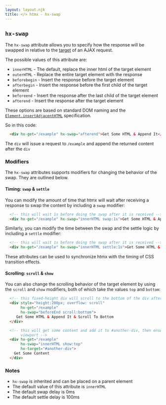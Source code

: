 ```yaml
---
layout: layout.njk
title: </> htmx - hx-swap
---
```


## `hx-swap`

The `hx-swap` attribute allows you to specify how the response will be swapped in relative to the
[target](/attributes/hx-target) of an AJAX request.

The possible values of this attribute are:

* `innerHTML` - The default, replace the inner html of the target element
* `outerHTML` - Replace the entire target element with the response
* `beforebegin` - Insert the response before the target element
* `afterbegin` - Insert the response before the first child of the target element
* `beforeend` - Insert the response after the last child of the target element
* `afterend` - Insert the response after the target element

These options are based on standard DOM naming and the 
[`Element.insertAdjacentHTML`](https://developer.mozilla.org/en-US/docs/Web/API/Element/insertAdjacentHTML)
specification.

So in this code:

```html
  <div hx-get="/example" hx-swap="afterend">Get Some HTML & Append It</div>
```

The `div` will issue a request to `/example` and append the returned content after the `div`

### Modifiers

The `hx-swap` attributes supports modifiers for changing the behavior of the swap.  They are outlined below.

#### Timing: `swap` & `settle`

You can modify the amount of time that htmx will wait after receiving a response to swap the content
by including a `swap` modifier:

```html
  <!-- this will wait 1s before doing the swap after it is received -->
  <div hx-get="/example" hx-swap="innerHTML swap:1s">Get Some HTML & Append It</div>
```

Similarly, you can modify the time between the swap and the settle logic by including a `settle`
modifier:

```html
  <!-- this will wait 1s before doing the swap after it is received -->
  <div hx-get="/example" hx-swap="innerHTML settle:1s">Get Some HTML & Append It</div>
```

These attributes can be used to synchronize htmx with the timing of CSS transition effects.

#### Scrolling: `scroll` & `show`

You can also change the scrolling behavior of the target element by using the `scroll` and `show` modifiers, both
of which take the values `top` and `bottom`:

```html
  <!-- this fixed-height div will scroll to the bottom of the div after content is appended -->
  <div style="height:200px; overflow: scroll" 
       hx-get="/example" 
       hx-swap="beforeEnd scroll:bottom">
     Get Some HTML & Append It & Scroll To Bottom
  </div>
```

```html
  <!-- this will get some content and add it to #another-div, then ensure that the top of #another-div is visible in the 
       viewport -->
  <div hx-get="/example" 
       hx-swap="innerHTML show:top"
       hx-target="#another-div">
    Get Some Content
  </div>
```

### Notes

* `hx-swap` is inherited and can be placed on a parent element
* The default value of this attribute is `innerHTML`
* The default swap delay is 0ms
* The default settle delay is 100ms
